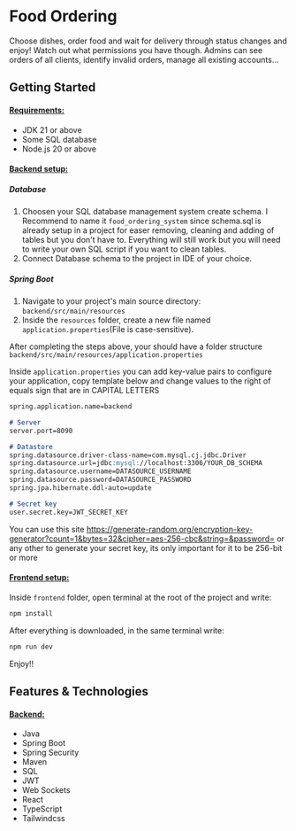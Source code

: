 # Food Ordering
<p>
  Choose dishes, order food and wait for delivery through status changes and enjoy! Watch out what permissions you have though. Admins can see orders of all clients, identify invalid orders, manage all existing accounts...
</p>

## Getting Started
<h4><ins>Requirements:</ins></h4>
<p>

  - JDK 21 or above
  - Some SQL database
  - Node.js 20 or above
</p>

#### <ins>Backend setup:</ins>

##### Database
<p>
  
  1. Choosen your SQL database management system create schema. I Recommend to name it `food_ordering_system` since schema.sql is already setup in a project for easer removing, cleaning and adding of tables but you don't have to. Everything will still work but you will need to write your own SQL script if you want to clean tables.
  2. Connect Database schema to the project in IDE of your choice.
</p>

##### Spring Boot
<p>

  1. Navigate to your project's main source directory: `backend/src/main/resources`
  2. Inside the `resources` folder, create a new file named `application.properties`(File is case-sensitive).
</p>
<p>
  
  After completing the steps above, your should have a folder structure `backend/src/main/resources/application.properties`
</p>
<p>
  
  Inside `application.properties` you can add key-value pairs to configure your application, copy template below and change values to the right of equals sign that are in CAPITAL LETTERS
</p>


```markdown
spring.application.name=backend

# Server
server.port=8090

# Datastore
spring.datasource.driver-class-name=com.mysql.cj.jdbc.Driver
spring.datasource.url=jdbc:mysql://localhost:3306/YOUR_DB_SCHEMA
spring.datasource.username=DATASOURCE_USERNAME
spring.datasource.password=DATASOURCE_PASSWORD
spring.jpa.hibernate.ddl-auto=update

# Secret key
user.secret.key=JWT_SECRET_KEY
```

<p>

  You can use this site https://generate-random.org/encryption-key-generator?count=1&bytes=32&cipher=aes-256-cbc&string=&password= or any other to generate your secret key, its only important for it to be 256-bit or more
</p>

#### <ins>Frontend setup:</ins>
<p>
  
  Inside `frontend` folder, open terminal at the root of the project and write:
  ```markdown
npm install
```
After everything is downloaded, in the same terminal write:
```markdown
npm run dev
```

Enjoy!!
</p>

## Features & Technologies 
#### <ins>Backend:</ins>
<p>
  
  - Java
  - Spring Boot
  - Spring Security
  - Maven
  - SQL
  - JWT
  - Web Sockets
  - React
  - TypeScript
  - Tailwindcss
</p> 
